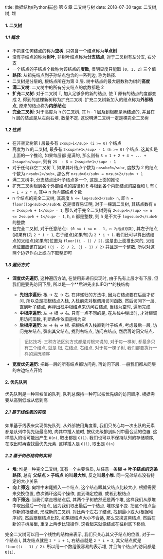 title: 数据结构(Python描述) 第 6 章 二叉树与树
date: 2018-07-30
tags: 二叉树, 树, 堆



#### 1. 二叉树

##### 1.1 概念

* 不包含任何结点的称为**空树**, 只包含一个结点称为**单点树**
* 没有子结点的称为**树叶**, 非树叶结点称为**分支结点**, 对于二叉树有左分支, 右分支
* 一个结点的子结点个数称为该结点的**度数**, 很明显度只能取 `[0, 1, 2]` 三个值
* **路径**: 从祖先结点到子孙结点包含的一系列边, 称为路径. 
* 二叉树是分层的, 根结点所在为第 0 层. 树中结点的最大层数称为树的**高度**
* **满二叉树**: 二叉树中的所有分支结点的度数都是 2
* **扩充二叉树**: 对于二叉树 T, 加入足够多的新的结点, 使 T 原有的结点的度都变成 2, 得到的这棵新树称为扩充二叉树. 扩充二叉树新加入的结点称为**外部结点**, 原来的结点称为**内部结点**
* **完全二叉树**: 对于高度为 h 的二叉树, 其 h - 1 层及到根都是满结点的, 并且在 h 层的结点是从左向右填, 数量不定. 这说明满二叉树一定是棵完全二叉树

##### 1.2 性质

* 在非空叉树第 i 层最多有 `2<sup>i</sup> (i >= 0)` 个结点 
* 高度为 h 的二叉树, 最多有 `2<sup>h+1</sup> - 1 (h >= 0)` 个结点. 这其实是上面的一个推论, 如果每层都 是满的, 那么则有 `S = 1 + 2 + 4 + ... + 2<sup>h</sup>`, 则有 `2S  - S = 2<sup>h+1</sup> - 1`
* 对于任何非空二叉树 T, 如果其叶结点个数为 `n<sub>0</sub>`, 度数为 2 的结点个数为 `n<sub>2</sub>`, 那么有 `n<sub>0</sub> = n<sub>2</sub> + 1`
* 满二叉树中, 分支结点比叶子结点多一个, 这是上面的推论
* 扩充二叉树根到各个外部结点的路径和 E 与根到各个内部结点的路径和 I, 有 `E = I + 2 * n`, 其中 n 为内部结点个数
* n 个结点的完全二叉树, 其高度 `h <= log<sub>2</sub> n`, 即 `h = floor(log<sub>2</sub>N`. 这是很容易证明, 对于一棵满二叉树, 其结点数有 `n = 2<sup>h + 1</sup> - 1`, 那么对于完全二叉树则有 `2<sup>h</sup> <= n <= 2<sup>h + 1</sup> - 1`, h, n 都是整数, 则 h 是不大于 `log<sub>2</sub>N` 的整数
* 在完全二叉树, 对于任意结点`i (0 <= i <= n - 1, n 为结点总数)`, 其左子结点(如果有)为 `2 * i + 1`, 右子结点(如果有)为 `2 * i + 1`. 我们还可以算出该结点的父结点(如果有)位置为 `floor((i - 1) / 2)`. 这是由上面推出来的, 父结点位置应该在区间 `((j - 2) / 2, (j - 1) / 2)` 并且是一个整数, 所以对这两个边界作向上或向下取整即可

##### 1.3 遍历方式

* **深度优先遍历**, 这种遍历方法, 在使用非递归实现时, 由于先有上层才有下层, 但我们是要先访问下层, 所以是一个**后进先出(LIFO)**的栈结构

  * **先根序遍历**: 根 -> 左 -> 右. 在非递归的方法中, 因为右结点要在后面才访问, 所以总是把根结点入栈, 入栈前先对根调用访问函数, 然后访问下一层, 直到叶子结点, 再弹出栈中根结点来访问右结点, 当栈为空时, 遍历完成
  * **中根序遍历**: 左 -> 根 -> 右. 只有一点不同的是, 在从栈中弹出时, 才对根调用访问函数, 判断条件依旧是栈为空
  * **后根序遍历**: 左 -> 右 -> 根. 把根结点入栈直到叶子结点, 考虑最后一层, 访问完左结点, 弹出其父结点, 找到右结点, 访问右结点, 然后再访问父结点. 

  > 记忆技巧: 三种方法区别方式都是对根来说的, 对于每一棵树, 都最多只有三个结点, 就是 根, 左结点, 右结点, 对于每一棵子树, 我们都要执行一样的遍历顺序

* **宽度优先遍历**: 把每一层的所有结点都访问完, 再访问下层. 一般我们都从同层的左边结点开始

#### 2. 优先队列

优先队列是一种带权值的队列, 队列总保持一种可以按优先级的访问顺序. 根据需要从高到低或从低到高

##### 2.1 基于线性表的实现

如果基于线表来实现优先队列, 从外部使用角度看, 我们只关心每一次出队的元素都是队列中优先级最高的, 向其中插入值时, 按优先级排到队列中最合适的位置. 这样插入的话可能出产生 `O(n)`, 取出都是 `O(1)`. 我们也可以不保持队列的存储顺序, 在取出时再查找最优先元素. 这样插入是 `O(1)`, 取出是 `O(n)`

##### 2.2 基于树形结构的实现

* **堆**: 堆是一种完全二叉树, 其有一个主要性质, 从任意一条**根 -> 叶子结点的这条路径**, 总有 **父结点 > 子结点** 的叫**最大堆**, 反之叫**最小堆**. 同一兄弟结点没有特定的大小关系
* **向上筛选**: 向堆中末尾插入一个结点, 这个结点跟其父结点比较大小, 根据需要来交换位置, 依次循环这两个操作, 直到确定位置, 或者到根结点
* **向下筛选**: 当我们拿走根结点后, 其两个子树依然还是两个堆, 这样我们从原堆中取出最后一个结点, 因为我们取出最后一个结点, 堆序是不变. 把这个结点当作新的根结点, 形成新的二叉树. 对比两个左右子结点, 找到最小或大(根据堆序)的, 然后跟根结点比较, 如果根结点大小不合适, 那么交换这两结点, 然后在新的子树层里, 重复上两步比较操作. 这看起来就像结点在往树底下移动.

完全二叉树可以用一个线性的结构来表示, 我们只关心其父子结点的位置, 对于一个结点 i, 其左结点就是 `2 * i + 1`, 右结点就是 `2 * i + 2`, 其父结点就是 `floor((i - 1) / 2)`. 所以用一个数组很容易的表示堆, 并且每个结点的访问都是 `O(1)`.
























